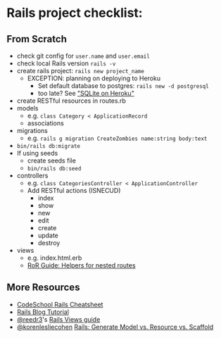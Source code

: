 # Rails project checklist:

## From Scratch
- check git config for `user.name` and `user.email`
- check local Rails version `rails -v`
- create rails project: `rails new project_name`
  - EXCEPTION: planning on deploying to Heroku
    - Set default database to postgres: `rails new -d postgresql`
    - too late? See ["SQLite on Heroku"](https://devcenter.heroku.com/articles/sqlite3)
- create RESTful resources in routes.rb
- models
  - e.g. `class Category < ApplicationRecord`
  - associations
- migrations
  - e.g. `rails g migration CreateZombies name:string body:text`
- `bin/rails db:migrate`
- If using seeds
  - create seeds file
  - `bin/rails db:seed`
- controllers
  - e.g. `class CategoriesController < ApplicationController`
  - Add RESTful actions (ISNECUD)
    - index
    - show
    - new
    - edit
    - create
    - update
    - destroy
- views
  - e.g. index.html.erb
  - [RoR Guide: Helpers for nested routes](http://guides.rubyonrails.org/routing.html#controller-namespaces-and-routing)

## More Resources
- [CodeSchool Rails Cheatsheet](http://courseware.codeschool.com/rails_for_zombies_2_cheatsheets.pdf)
- [Rails Blog Tutorial](http://guides.rubyonrails.org/getting_started.html)
- [@reedr3](https://github.com/reedr3)'s [Rails Views guide](https://docs.google.com/presentation/d/1YnQ60gS43gvF4rlrQBIGzItQXdptHyHJgJ3au4zJLVU/edit#slide=id.g16a951c5c0_0_58)
- [@korenlesliecohen](https://github.com/korenlesliecohen) [Rails: Generate Model vs. Resource vs. Scaffold](http://www.korenlc.com/rails-generate-model-vs-resourse-vs-scaffold/)
